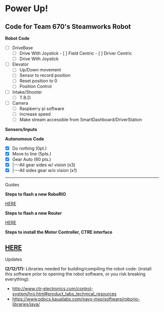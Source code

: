 # Power Up!
Code for Team 670's Steamworks Robot
--------------------------
**Robot Code**

- [ ] DriveBase
  - [ ] Drive With Joystick
        - [ ] Field Centric
        - [ ] Driver Centric
  - [ ] Drive With Joystick
- [ ] Elevator
  - [ ] Up/Down movement
  - [ ]	Sensor to record position
  - [ ] Reset position to 0
  - [ ] Position Control
- [ ] Intake/Shooter
  - [ ] T.B.D
- [ ] Camera
  - [ ] Raspberry pi software
  - [ ] Increase speed
  - [ ] Make stream accessible from SmartDashboard/DriverStation

**Sensors/Inputs**


**Autonomous Code**

- [x] Do nothing (0pt.)
- [x] Move to line (5pts.)
- [x] Gear Auto (60 pts.)
- [x] |---All gear sides w/ vision (x3)
- [x]	|---All sides gear w/o vision (x1)

--------------------------
Guides

**Steps to flash a new RoboRIO**

[HERE](http://wpilib.screenstepslive.com/s/4485/m/24193/l/273817-updating-your-roborio-firmware)

**Steps to flash a new Router**

[HERE](https://wpilib.screenstepslive.com/s/4485/m/13503/l/144986-programming-your-radio-for-home-use)

**Steps to install the Motor Controller, CTRE interface**

[HERE](https://github.com/CrossTheRoadElec/Phoenix-Documentation#installing-phoenix-framework-onto-your-frc-robot)
--------------------------
Updates

**(2/12/17):** 
Libraries needed for building/compiling the robot code: (install this software prior to opening the robot software, or you risk breaking everything):
- http://www.ctr-electronics.com/control-system/hro.html#product_tabs_technical_resources
- https://www.pdocs.kauailabs.com/navx-mxp/software/roborio-libraries/java/
